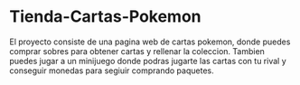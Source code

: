 # Tienda-Cartas-Pokemon

El proyecto consiste de una pagina web de cartas pokemon, donde puedes comprar sobres para obtener cartas y rellenar la coleccion.
Tambien puedes jugar a un minijuego donde podras jugarte las cartas con tu rival y conseguir monedas para segiuir comprando paquetes.
